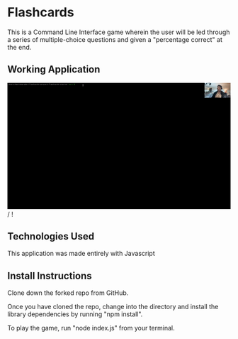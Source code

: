 # Flashcards

This is a Command Line Interface game wherein the user will
be led through a series of multiple-choice questions and given a
"percentage correct" at the end.

## Working Application

![Flashcards Gif](flashcards.gif) / ! [](flashcards.gif)

## Technologies Used

This application was made entirely with Javascript

## Install Instructions

Clone down the forked repo from GitHub.

Once you have cloned the repo, change into the directory and install the library dependencies by running "npm install".

To play the game, run "node index.js" from your terminal.
